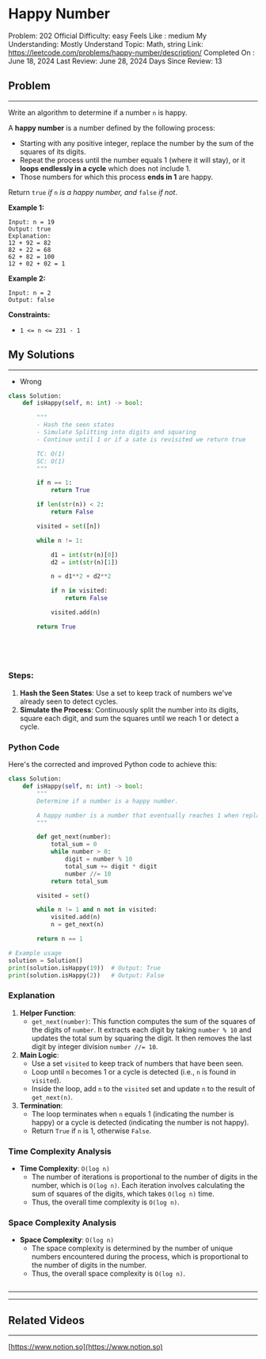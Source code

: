 # Happy Number

Problem: 202
Official Difficulty: easy
Feels Like : medium
My Understanding: Mostly Understand
Topic: Math, string
Link: https://leetcode.com/problems/happy-number/description/
Completed On : June 18, 2024
Last Review: June 28, 2024
Days Since Review: 13

## Problem

---

Write an algorithm to determine if a number `n` is happy.

A **happy number** is a number defined by the following process:

- Starting with any positive integer, replace the number by the sum of the squares of its digits.
- Repeat the process until the number equals 1 (where it will stay), or it **loops endlessly in a cycle** which does not include 1.
- Those numbers for which this process **ends in 1** are happy.

Return `true` *if* `n` *is a happy number, and* `false` *if not*.

**Example 1:**

```
Input: n = 19
Output: true
Explanation:
12 + 92 = 82
82 + 22 = 68
62 + 82 = 100
12 + 02 + 02 = 1
```

**Example 2:**

```
Input: n = 2
Output: false
```

**Constraints:**

- `1 <= n <= 231 - 1`

## My Solutions

---

- Wrong

```python
class Solution:
    def isHappy(self, n: int) -> bool:

        """
        - Hash the seen states 
        - Simulate Splitting into digits and squaring
        - Continue until 1 or if a sate is revisited we return true

        TC: O(1)
        SC: O(1)
        """

        if n == 1:
            return True

        if len(str(n)) < 2:
            return False

        visited = set([n])

        while n != 1:

            d1 = int(str(n)[0])
            d2 = int(str(n)[1])

            n = d1**2 + d2**2

            if n in visited:
                return False

            visited.add(n)

        return True

            

         
```

### Steps:

1. **Hash the Seen States**: Use a set to keep track of numbers we've already seen to detect cycles.
2. **Simulate the Process**: Continuously split the number into its digits, square each digit, and sum the squares until we reach 1 or detect a cycle.

### Python Code

Here's the corrected and improved Python code to achieve this:

```python
class Solution:
    def isHappy(self, n: int) -> bool:
        """
        Determine if a number is a happy number.

        A happy number is a number that eventually reaches 1 when replaced by the sum of the square of each digit.
        """

        def get_next(number):
            total_sum = 0
            while number > 0:
                digit = number % 10
                total_sum += digit * digit
                number //= 10
            return total_sum

        visited = set()

        while n != 1 and n not in visited:
            visited.add(n)
            n = get_next(n)

        return n == 1

# Example usage
solution = Solution()
print(solution.isHappy(19))  # Output: True
print(solution.isHappy(2))   # Output: False

```

### Explanation

1. **Helper Function**:
    - `get_next(number)`: This function computes the sum of the squares of the digits of `number`. It extracts each digit by taking `number % 10` and updates the total sum by squaring the digit. It then removes the last digit by integer division `number //= 10`.
2. **Main Logic**:
    - Use a set `visited` to keep track of numbers that have been seen.
    - Loop until `n` becomes 1 or a cycle is detected (i.e., `n` is found in `visited`).
    - Inside the loop, add `n` to the `visited` set and update `n` to the result of `get_next(n)`.
3. **Termination**:
    - The loop terminates when `n` equals 1 (indicating the number is happy) or a cycle is detected (indicating the number is not happy).
    - Return `True` if `n` is 1, otherwise `False`.

### Time Complexity Analysis

- **Time Complexity**: `O(log n)`
    - The number of iterations is proportional to the number of digits in the number, which is `O(log n)`. Each iteration involves calculating the sum of squares of the digits, which takes `O(log n)` time.
    - Thus, the overall time complexity is `O(log n)`.

### Space Complexity Analysis

- **Space Complexity**: `O(log n)`
    - The space complexity is determined by the number of unique numbers encountered during the process, which is proportional to the number of digits in the number.
    - Thus, the overall space complexity is `O(log n)`.

```python

```

---

---

 

## Related Videos

---

[https://www.notion.so](https://www.notion.so)